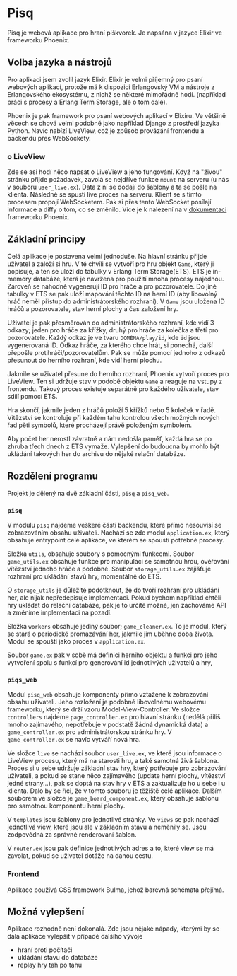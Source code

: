 # Pisq
Pisq je webová aplikace pro hraní piškvorek. Je napsána v jazyce Elixir ve frameworku Phoenix.

## Volba jazyka a nástrojů
Pro aplikaci jsem zvolil jazyk Elixir. Elixir je velmi příjemný pro psaní webových aplikací,
protože má k dispozici Erlangovský VM a nástroje z Erlangovského ekosystému, z nichž se některé mimořádně hodí.
(například práci s procesy a Erlang Term Storage, ale o tom dále).

Phoenix je pak framework pro psaní webových aplikací v Elixiru. Ve většině věcech se chová velmi podobně jako
například Django z prostředí jazyka Python. Navíc nabízí LiveView, což je způsob provázání frontendu a backendu
přes WebSockety.

### o LiveView
Zde se asi hodí něco napsat o LiveView a jeho fungování. Když na "živou" stránku přijde požadavek,
zavolá se nejdříve funkce `mount` na serveru (u nás v souboru `user_live.ex`). Data z ní se dodají
do šablony a ta se pošle na klienta. Následně se spustí live proces na serveru. Klient se s tímto
procesem propojí WebSocketem. Pak si přes tento WebSocket posílají informace a diffy o tom, co se změnilo.
Více je k nalezení na v [dokumentaci](https://hexdocs.pm/phoenix_live_view/Phoenix.LiveView.html) frameworku Phoenix.

## Základní principy
Celá aplikace je postavena velmi jednoduše. Na hlavní stránku přijde uživatel a založí si hru.
V té chvíli se vytvoří pro hru objekt `Game`, který ji popisuje, a ten se uloží do tabulky v Erlang Term Storage(ETS).
ETS je in-memory databáze, která je navržena pro použití mnoha procesy najednou.
Zároveň se náhodně vygenerují ID pro hráče a pro pozorovatele. Do jiné tabulky v ETS se pak uloží mapování
těchto ID na herní ID (aby libovolný hráč neměl přístup do administrátorského rozhraní).
V `Game` jsou uložena ID hráčů a pozorovatele, stav herní plochy a čas založení hry.

Uživatel je pak přesměrován do administrátorského rozhraní, kde vidí 3 odkazy; jeden pro hráče za křížky, druhý pro hráče za kolečka a třetí pro pozorovatele. Každý odkaz je ve tvaru `DOMÉNA/play/id`, kde `id` jsou vygenerovaná ID. Odkaz hráče, za kterého chce hrát, si ponechá, další přepošle protihráči/pozorovatelům. Pak se může pomocí jednoho z odkazů přesunout do herního rozhraní, kde vidí herní plochu.

Jakmile se uživatel přesune do herního rozhraní, Phoenix vytvoří proces pro LiveView. Ten si udržuje stav 
v podobě objektu `Game` a reaguje na vstupy z frontendu.  Takový proces existuje separátně pro každého uživatele, stav sdílí pomocí ETS.

Hra skončí, jakmile jeden z hráčů položí 5 křížků nebo 5 koleček v řadě. Vítězství se kontroluje při každém tahu
kontrolou všech možných nových řad pěti symbolů, které procházejí právě položeným symbolem.

Aby počet her nerostl závratně a nám nedošla paměť, každá hra se po zhruba třech dnech z ETS vymaže. Vylepšení
do budoucna by mohlo být ukládání takových her do archivu do nějaké relační databáze.

## Rozdělení programu
Projekt je dělený na dvě základní části, `pisq` a `pisq_web`.

### `pisq`
V modulu `pisq` najdeme veškeré části backendu, které přímo nesouvisí
se zobrazováním obsahu uživateli. Nachází se zde modul `application.ex`, který
obsahuje entrypoint celé aplikace, ve kterém se spouští potřebné procesy.

Složka `utils`, obsahuje soubory s pomocnými funkcemi.
Soubor `game_utils.ex` obsahuje funkce pro manipulaci se samotnou hrou, ověřování
vítězství jednoho hráče a podobné. Soubor `storage_utils.ex` zajišťuje rozhraní pro ukládání
stavů hry, momentálně do ETS.

O `storage_utils` je důležité podotknout, že do tvoří rozhraní pro ukládání her, ale nijak nepředepisuje implementaci. Pokud bychom například chtěli hry ukládat do relační databáze, pak je to určitě možné, jen zachováme API a změníme
implementaci na pozadí.

Složka `workers` obsahuje jediný soubor; `game_cleaner.ex`. To je modul, který se stará o periodické promazávání her,
jakmile jim uběhne doba života. Modul se spouští jako proces v `application.ex`.

Soubor `game.ex` pak v sobě má definici herního objektu a funkci pro jeho vytvoření spolu s funkcí pro generování id
jednotlivých uživatelů a hry,


### `piqs_web`
Modul `pisq_web` obsahuje komponenty přímo vztažené k zobrazování obsahu uživateli. Jeho rozložení je podobné libovolnému
webovému frameworku, který se drží vzoru Model-View-Controller. Ve složce `controllers` najdeme `page_controller.ex` pro hlavní stránku (nedělá příliš mnoho zajímavého, nepotřebuje v podstatě žádná dynamická data) a `game_controller.ex` pro administrátorskou stránku hry. V `game_controller.ex` se navíc vytváří nová hra.

Ve složce `live` se nachází soubor `user_live.ex`, ve které jsou informace o LiveView procesu, který má na starosti hru,
a také samotná živá šablona. Proces si u sebe udržuje základní stav hry, který potřebuje pro zobrazování uživateli, a pokud se stane něco zajímavého (update herní plochy, vítězství jedné strany...), pak se doptá na stav hry v ETS a zaktualizuje ho u sebe i u klienta. Dalo by se říci, že v tomto souboru je těžiště celé aplikace. Dalším souborem ve složce je `game_board_component.ex`, který obsahuje šablonu pro samotnou komponentu herní plochy.

V `templates` jsou šablony pro jednotlivé stránky. Ve `views` se pak nachází jednotlivá view, které jsou ale v základním stavu a neměnily se. Jsou zodpovědná za správné renderování šablon.

V `router.ex` jsou pak definice jednotlivých adres a to, které view se má zavolat, pokud se uživatel dotáže na danou cestu.

### Frontend
Aplikace používá CSS framework Bulma, jehož barevná schémata přejímá.

## Možná vylepšení
Aplikace rozhodně není dokonalá. Zde jsou nějaké nápady, kterými by se dala aplikace vylepšit v případě dalšího vývoje
  - hraní proti počítači
  - ukládání stavu do databáze
  - replay hry tah po tahu
